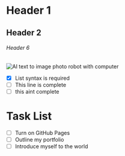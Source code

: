 # Header 1
## Header 2
###### Header 6
![AI text to image photo robot with computer](https://github.com/lucy-kevin/skills-communicate-using-markdown/assets/109363782/b6b71cfb-d07a-4b5d-9ed8-3122d088808f)


- [x] List syntax is required
- [ ] This line is complete
- [ ] this aint complete
# Task List
- [ ] Turn on GitHub Pages
- [ ] Outline my portfolio
- [ ] Introduce myself to the world
